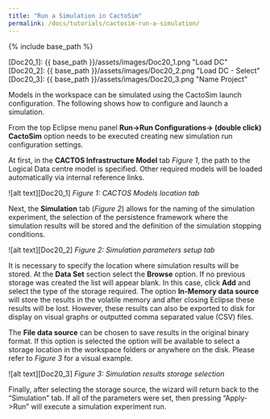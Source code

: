 ```yaml
---
title: "Run a Simulation in CactoSim"
permalink: /docs/tutorials/cactosim-run-a-simulation/
---
```


{% include base_path %}

[Doc20_1]: {{ base_path }}/assets/images/Doc20_1.png "Load DC"
[Doc20_2]: {{ base_path }}/assets/images/Doc20_2.png "Load DC - Select"
[Doc20_3]: {{ base_path }}/assets/images/Doc20_3.png "Name Project"

Models in the workspace can be simulated using the CactoSim launch configuration. The following shows how to configure and launch a simulation.

From the top Eclipse menu panel __Run->Run Configurations-> (double click) CactoSim__ option needs to be executed creating new simulation run configuration settings.

At first, in the __CACTOS Infrastructure Model__ tab *Figure 1*, the path to the Logical Data centre model is specified. Other required models will be loaded automatically via internal reference links.

![alt text][Doc20_1]
*Figure 1: CACTOS Models location tab*

Next, the __Simulation__ tab (*Figure 2*) allows for the naming of the simulation experiment, the selection of the persistence framework where the simulation results will be stored and the definition of the simulation stopping conditions.

![alt text][Doc20_2]
*Figure 2: Simulation parameters setup tab*

It is necessary to specify the location where simulation results will be stored. At the __Data Set__ section select the __Browse__ option. If no previous storage was created the list will appear blank. In this case, click __Add__ and select the type of the storage required. The option __In-Memory data source__ will store the results in the volatile memory and after closing Eclipse these results will be lost. However, these results can also be exported to disk for display on visual graphs or outputted comma separated value (CSV) files. 

The __File data source__ can be chosen to save results in the original binary format. If this option is selected the option will be available to select a storage location in the workspace folders or anywhere on the disk. Please refer to *Figure 3* for a visual example.

![alt text][Doc20_3]
*Figure 3: Simulation results storage selection*

Finally, after selecting the storage source, the wizard will return back to the “Simulation” tab. If all of the parameters were set, then pressing “Apply->Run” will execute a simulation experiment run.





